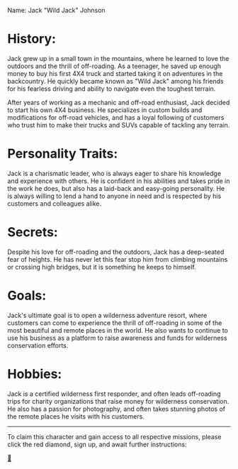 Name: Jack "Wild Jack" Johnson

# ****History****:

Jack grew up in a small town in the mountains, where he learned to love the outdoors and the thrill of off-roading. As a teenager, he saved up enough money to buy his first 4X4 truck and started taking it on adventures in the backcountry. He quickly became known as "Wild Jack" among his friends for his fearless driving and ability to navigate even the toughest terrain.

After years of working as a mechanic and off-road enthusiast, Jack decided to start his own 4X4 business. He specializes in custom builds and modifications for off-road vehicles, and has a loyal following of customers who trust him to make their trucks and SUVs capable of tackling any terrain.

# Personality Traits:

Jack is a charismatic leader, who is always eager to share his knowledge and experience with others. He is confident in his abilities and takes pride in the work he does, but also has a laid-back and easy-going personality. He is always willing to lend a hand to anyone in need and is respected by his customers and colleagues alike.

# Secrets:

Despite his love for off-roading and the outdoors, Jack has a deep-seated fear of heights. He has never let this fear stop him from climbing mountains or crossing high bridges, but it is something he keeps to himself.


# Goals:

Jack's ultimate goal is to open a wilderness adventure resort, where customers can come to experience the thrill of off-roading in some of the most beautiful and remote places in the world. He also wants to continue to use his business as a platform to raise awareness and funds for wilderness conservation efforts.

# Hobbies:

Jack is a certified wilderness first responder, and often leads off-roading trips for charity organizations that raise money for wilderness conservation. He also has a passion for photography, and often takes stunning photos of the remote places he visits with his customers.

---

To claim this character and gain access to all respective missions, please click the red diamond, sign up, and await further instructions:  

[:round_pushpin:](https://blog.workmates.live/jack)

